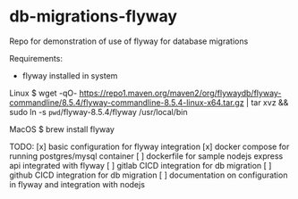 # db-migrations-flyway

Repo for demonstration of use of flyway for database migrations 

Requirements: 
- flyway installed in system 


Linux
$  wget -qO- https://repo1.maven.org/maven2/org/flywaydb/flyway-commandline/8.5.4/flyway-commandline-8.5.4-linux-x64.tar.gz | tar xvz && sudo ln -s `pwd`/flyway-8.5.4/flyway /usr/local/bin 

MacOS
$ brew install flyway


TODO:
[x] basic configuration for flyway integration
[x] docker compose for running postgres/mysql container 
[ ] dockerfile for sample nodejs express api integrated with flyway
[ ] gitlab CICD integration for db migration
[ ] github CICD integration for db migration
[ ] documentation on configuration in flyway and integration with nodejs 